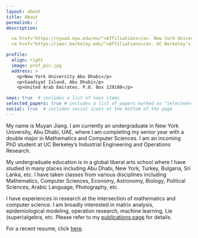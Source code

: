 ```yaml
---
layout: about
title: About
permalink: /
description: 

  <a href="https://nyuad.nyu.edu/en/">Affiliations</a>. New York University Abu Dhabi.
  <a href="https://ieor.berkeley.edu/">Affiliations</a>. UC Berkeley’s Industrial Engineering and Operations Research.

profile:
  align: right
  image: prof_pic.jpg
  address: >
    <p>New York University Abu Dhabi</p>
    <p>Saadiyat Island, Abu Dhabi</p>
    <p>United Arab Emirates. P.O. Box 129188</p>

news: true  # includes a list of news items
selected_papers: true # includes a list of papers marked as "selected={true}"
social: true  # includes social icons at the bottom of the page
---
```


My name is Muyan Jiang. I am currently an undergraduate in New York University, Abu Dhabi, UAE, where I am completing my senior year with a double major in Mathematics and Computer Sciences. I am an incoming PhD student at UC Berkeley’s Industrial Engineering and Operations Research.

My undergraduate education is in a global liberal arts school where I have studied in many places including Abu Dhabi, New York, Turkey, Bulgaria, Sri Lanka, etc. I have taken classes from various disciplines including Mathematics, Computer Sciences, Economy, Astronomy, Biology, Political Sciences, Arabic Language, Photography, etc.

I have experiences in research at the intersection of mathematics and computer science. I am broadly interested in matrix analysis, epidemiological modeling, operation research, machine learning, Lie (super)algebra, etc. Please refer to my [publications page](/publications/) for details.

For a recent resume, click [here](/assets/pdf/resume.pdf).